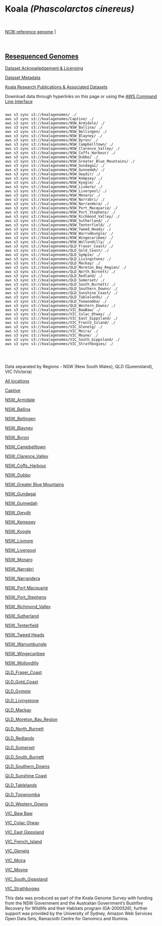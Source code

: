 # **Koala** *(Phascolarctos cinereus)*

<br>

[NCBI reference genome](https://www.ncbi.nlm.nih.gov/assembly/GCF_002099425.1/) | 

<br>

## [Resequenced Genomes](https://koalagenomes.s3.ap-southeast-2.amazonaws.com/index.html)

[Dataset Acknowledgement & Licensing](https://koalagenomes.s3.ap-southeast-2.amazonaws.com/KoalaReadMe.txt)

[Dataset Metadata](https://koalagenomes.s3.ap-southeast-2.amazonaws.com/Koala_Metadata-19-10-2022.csv)

[Koala Research Publications & Associated Datasets](../publications.md)

Download data through hyperlinks on this page or using the [AWS Command Line Interface](https://docs.aws.amazon.com/cli/latest/userguide/cli-chap-install.html)
  
```

aws s3 sync s3://koalagenomes/ ./
aws s3 sync s3://koalagenomes/Captive/ ./
aws s3 sync s3://koalagenomes/NSW_Armidale/ ./
aws s3 sync s3://koalagenomes/NSW_Ballina/ ./
aws s3 sync s3://koalagenomes/NSW_Bellingen/ ./
aws s3 sync s3://koalagenomes/NSW_Blayney/ ./
aws s3 sync s3://koalagenomes/NSW_Byron/ ./
aws s3 sync s3://koalagenomes/NSW_Campbelltown/ ./
aws s3 sync s3://koalagenomes/NSW_Clarence_Valley/ ./
aws s3 sync s3://koalagenomes/NSW_Coffs_Harbour/ ./
aws s3 sync s3://koalagenomes/NSW_Dubbo/ ./
aws s3 sync s3://koalagenomes/NSW_Greater_Blue_Mountains/ ./
aws s3 sync s3://koalagenomes/NSW_Gundagai/ ./
aws s3 sync s3://koalagenomes/NSW_Gunnedah/ ./
aws s3 sync s3://koalagenomes/NSW_Gwydir/ ./
aws s3 sync s3://koalagenomes/NSW_Kempsey/ ./
aws s3 sync s3://koalagenomes/NSW_Kyogle/ ./
aws s3 sync s3://koalagenomes/NSW_Lismore/ ./
aws s3 sync s3://koalagenomes/NSW_Liverpool/ ./
aws s3 sync s3://koalagenomes/NSW_Monaro/ ./
aws s3 sync s3://koalagenomes/NSW_Narrabri/ ./
aws s3 sync s3://koalagenomes/NSW_Narrandera/ ./
aws s3 sync s3://koalagenomes/NSW_Port_Macquarie/ ./
aws s3 sync s3://koalagenomes/NSW_Port_Stephens/ ./
aws s3 sync s3://koalagenomes/NSW_Richmond_Valley/ ./
aws s3 sync s3://koalagenomes/NSW_Sutherland/ ./
aws s3 sync s3://koalagenomes/NSW_Tenterfield/ ./
aws s3 sync s3://koalagenomes/NSW_Tweed_Heads/ ./
aws s3 sync s3://koalagenomes/NSW_Warrumbungle/ ./
aws s3 sync s3://koalagenomes/NSW_Wingecaribee/ ./
aws s3 sync s3://koalagenomes/NSW_Wollondilly/ ./
aws s3 sync s3://koalagenomes/QLD_Fraser_Coast/ ./
aws s3 sync s3://koalagenomes/QLD_Gold_Coast/ ./
aws s3 sync s3://koalagenomes/QLD_Gympie/ ./
aws s3 sync s3://koalagenomes/QLD_Livingstone/ ./
aws s3 sync s3://koalagenomes/QLD_Mackay/ ./
aws s3 sync s3://koalagenomes/QLD_Moreton_Bay_Region/ ./
aws s3 sync s3://koalagenomes/QLD_North_Burnett/ ./
aws s3 sync s3://koalagenomes/QLD_Redland/ ./
aws s3 sync s3://koalagenomes/QLD_Somerset/ ./
aws s3 sync s3://koalagenomes/QLD_South_Burnett/ ./
aws s3 sync s3://koalagenomes/QLD_Southern_Downs/ ./
aws s3 sync s3://koalagenomes/QLD_Sunshine_Coast/ ./
aws s3 sync s3://koalagenomes/QLD_Tablelands/ ./
aws s3 sync s3://koalagenomes/QLD_Toowoomba/ ./
aws s3 sync s3://koalagenomes/QLD_Western_Downs/ ./
aws s3 sync s3://koalagenomes/VIC_BawBaw/ ./
aws s3 sync s3://koalagenomes/VIC_Colac_Otway/ ./
aws s3 sync s3://koalagenomes/VIC_East_Gippsland/ ./
aws s3 sync s3://koalagenomes/VIC_French_Island/ ./
aws s3 sync s3://koalagenomes/VIC_Glenelg/ ./
aws s3 sync s3://koalagenomes/VIC_Moira/ ./
aws s3 sync s3://koalagenomes/VIC_Moyne/ ./
aws s3 sync s3://koalagenomes/VIC_South_Gippsland/ ./
aws s3 sync s3://koalagenomes/VIC_Strathbogies/ ./


```

<br>

Data separated by Regions - NSW (New South Wales), QLD (Queensland), VIC (Victoria)

[All locations](https://koalagenomes.s3.ap-southeast-2.amazonaws.com/index.html)

[Captive](https://koalagenomes.s3.ap-southeast-2.amazonaws.com/index.html#Captive/)

[NSW_Armidale](https://koalagenomes.s3.ap-southeast-2.amazonaws.com/index.html#NSW_Armidale/)

[NSW_Ballina](https://koalagenomes.s3.ap-southeast-2.amazonaws.com/index.html#NSW_Ballina/)

[NSW_Bellingen](https://koalagenomes.s3.ap-southeast-2.amazonaws.com/index.html#NSW_Bellingen/)

[NSW_Blayney](https://koalagenomes.s3.ap-southeast-2.amazonaws.com/index.html#NSW_Blayney/)

[NSW_Byron](https://koalagenomes.s3.ap-southeast-2.amazonaws.com/index.html#NSW_Byron/)

[NSW_Campbelltown](https://koalagenomes.s3.ap-southeast-2.amazonaws.com/index.html#NSW_Campbelltown/)

[NSW_Clarence_Valley](https://koalagenomes.s3.ap-southeast-2.amazonaws.com/index.html#NSW_Clarence_Valley/)

[NSW_Coffs_Harbour](https://koalagenomes.s3.ap-southeast-2.amazonaws.com/index.html#NSW_Coffs_Harbour/)

[NSW_Dubbo](https://koalagenomes.s3.ap-southeast-2.amazonaws.com/index.html#NSW_Dubbo/)

[NSW_Greater Blue Mountains](https://koalagenomes.s3.ap-southeast-2.amazonaws.com/index.html#NSW_Greater_Blue_Mountains/)

[NSW_Gundagai](https://koalagenomes.s3.ap-southeast-2.amazonaws.com/index.html#NSW_Gundagai/)

[NSW_Gunnedah](https://koalagenomes.s3.ap-southeast-2.amazonaws.com/index.html#NSW_Gunnedah/)

[NSW_Gwydir](https://koalagenomes.s3.ap-southeast-2.amazonaws.com/index.html#NSW_Gwydir/)

[NSW_Kempsey](https://koalagenomes.s3.ap-southeast-2.amazonaws.com/index.html#NSW_Kempsey/)

[NSW_Kyogle](https://koalagenomes.s3.ap-southeast-2.amazonaws.com/index.html#NSW_Kyogle/)

[NSW_Lismore](https://koalagenomes.s3.ap-southeast-2.amazonaws.com/index.html#NSW_Lismore/)

[NSW_Liverpool](https://koalagenomes.s3.ap-southeast-2.amazonaws.com/index.html#NSW_Liverpool/)

[NSW_Monaro](https://koalagenomes.s3.ap-southeast-2.amazonaws.com/index.html#NSW_Monaro/)

[NSW_Narrabri](https://koalagenomes.s3.ap-southeast-2.amazonaws.com/index.html#NSW_Narrabri/)

[NSW_Narrandera](https://koalagenomes.s3.ap-southeast-2.amazonaws.com/index.html#NSW_Narrandera/)

[NSW_Port Macquarie](https://koalagenomes.s3.ap-southeast-2.amazonaws.com/index.html#NSW_Port_Macquarie/)

[NSW_Port_Stephens](https://koalagenomes.s3.ap-southeast-2.amazonaws.com/index.html#NSW_Port_Stephens/)

[NSW_Richmond_Valley](https://koalagenomes.s3.ap-southeast-2.amazonaws.com/index.html#NSW_Richmond_Valley/)

[NSW_Sutherland](https://koalagenomes.s3.ap-southeast-2.amazonaws.com/index.html#NSW_Sutherland/)

[NSW_Tenterfield](https://koalagenomes.s3.ap-southeast-2.amazonaws.com/index.html#NSW_Tenterfield/)

[NSW_Tweed Heads](https://koalagenomes.s3.ap-southeast-2.amazonaws.com/index.html#NSW_Tweed_Heads/)

[NSW_Warrumbungle](https://koalagenomes.s3.ap-southeast-2.amazonaws.com/index.html#NSW_Warrumbungle/)

[NSW_Wingecaribee](https://koalagenomes.s3.ap-southeast-2.amazonaws.com/index.html#NSW_Wingecaribee/)

[NSW_Wollondilly](https://koalagenomes.s3.ap-southeast-2.amazonaws.com/index.html#NSW_Wollondilly/)

[QLD_Fraser_Coast](https://koalagenomes.s3.ap-southeast-2.amazonaws.com/index.html#QLD_Fraser_Coast/)

[QLD_Gold_Coast](https://koalagenomes.s3.ap-southeast-2.amazonaws.com/index.html#QLD_Gold_Coast/)

[QLD_Gympie](https://koalagenomes.s3.ap-southeast-2.amazonaws.com/index.html#QLD_Gympie/)

[QLD_Livingstone](https://koalagenomes.s3.ap-southeast-2.amazonaws.com/index.html#QLD_Livingstone/)

[QLD_Mackay](https://koalagenomes.s3.ap-southeast-2.amazonaws.com/index.html#QLD_Mackay/)

[QLD_Moreton_Bay_Region](https://koalagenomes.s3.ap-southeast-2.amazonaws.com/index.html#QLD_Moreton_Bay_Region/)

[QLD_North_Burnett](https://koalagenomes.s3.ap-southeast-2.amazonaws.com/index.html#QLD_North_Burnett/)

[QLD_Redlands](https://koalagenomes.s3.ap-southeast-2.amazonaws.com/index.html#QLD_Redland/)

[QLD_Somerset](https://koalagenomes.s3.ap-southeast-2.amazonaws.com/index.html#QLD_Somerset/)

[QLD_South_Burnett](https://koalagenomes.s3.ap-southeast-2.amazonaws.com/index.html#QLD_South_Burnett/)

[QLD_Southern_Downs](https://koalagenomes.s3.ap-southeast-2.amazonaws.com/index.html#QLD_Southern_Downs/)

[QLD_Sunshine Coast](https://koalagenomes.s3.ap-southeast-2.amazonaws.com/index.html#QLD_Sunshine_Coast/)

[QLD_Tablelands](https://koalagenomes.s3.ap-southeast-2.amazonaws.com/index.html#QLD_Tablelands/)

[QLD_Toowoomba](https://koalagenomes.s3.ap-southeast-2.amazonaws.com/index.html#QLD_Toowoomba/)

[QLD_Western_Downs](https://koalagenomes.s3.ap-southeast-2.amazonaws.com/index.html#QLD_Western_Downs/)

[VIC_Baw Baw](https://koalagenomes.s3.ap-southeast-2.amazonaws.com/index.html#VIC_BawBaw/)

[VIC_Colac Otway](https://koalagenomes.s3.ap-southeast-2.amazonaws.com/index.html#VIC_Colac_Otway/)

[VIC_East Gippsland](https://koalagenomes.s3.ap-southeast-2.amazonaws.com/index.html#VIC_East_Gippsland/)

[VIC_French_Island](https://koalagenomes.s3.ap-southeast-2.amazonaws.com/index.html#VIC_French_Island/)

[VIC_Glenelg](https://koalagenomes.s3.ap-southeast-2.amazonaws.com/index.html#VIC_Glenelg/)

[VIC_Moira](https://koalagenomes.s3.ap-southeast-2.amazonaws.com/index.html#VIC_Moira/)

[VIC_Moyne](https://koalagenomes.s3.ap-southeast-2.amazonaws.com/index.html#VIC_Moyne/)

[VIC_South_Gippsland](https://koalagenomes.s3.ap-southeast-2.amazonaws.com/index.html#VIC_South_Gippsland/)

[VIC_Strathbogies](https://koalagenomes.s3.ap-southeast-2.amazonaws.com/index.html#VIC_Strathbogies/)

This data was produced as part of the Koala Genome Survey with funding from the NSW Government and the Australian Government’s Bushfire Recovery for Wildlife and their Habitats program (GA-2000526), further support was provided by the University of Sydney, Amazon Web Services Open Data Sets, Ramaciotti Centre for Genomics and Illumina.
